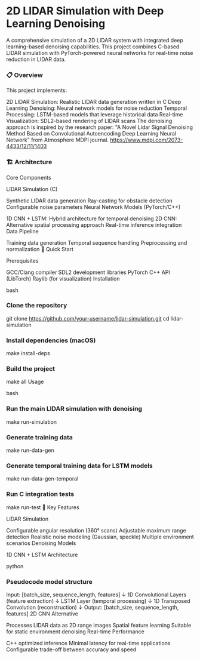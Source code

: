 # 2D LIDAR Simulation with Deep Learning Denoising

A comprehensive simulation of a 2D LIDAR system with integrated deep learning-based denoising capabilities. This project combines C-based LIDAR simulation with PyTorch-powered neural networks for real-time noise reduction in LIDAR data.

### 📋 Overview

This project implements:

2D LIDAR Simulation: Realistic LIDAR data generation written in C
Deep Learning Denoising: Neural network models for noise reduction
Temporal Processing: LSTM-based models that leverage historical data
Real-time Visualization: SDL2-based rendering of LIDAR scans
The denoising approach is inspired by the research paper: "A Novel Lidar Signal Denoising Method Based on Convolutional Autoencoding Deep Learning Neural Network" from Atmosphere MDPI journal.
https://www.mdpi.com/2073-4433/12/11/1403
### 🏗️ Architecture

Core Components

LIDAR Simulation (C)

Synthetic LIDAR data generation
Ray-casting for obstacle detection
Configurable noise parameters
Neural Network Models (PyTorch/C++)

1D CNN + LSTM: Hybrid architecture for temporal denoising
2D CNN: Alternative spatial processing approach
Real-time inference integration
Data Pipeline

Training data generation
Temporal sequence handling
Preprocessing and normalization
🚀 Quick Start

Prerequisites

GCC/Clang compiler
SDL2 development libraries
PyTorch C++ API (LibTorch)
Raylib (for visualization)
Installation

bash
### Clone the repository
git clone https://github.com/your-username/lidar-simulation.git
cd lidar-simulation

### Install dependencies (macOS)
make install-deps

### Build the project
make all
Usage

bash
### Run the main LIDAR simulation with denoising
make run-simulation

### Generate training data
make run-data-gen

### Generate temporal training data for LSTM models
make run-data-gen-temporal

### Run C integration tests
make run-test
🎯 Key Features

LIDAR Simulation

Configurable angular resolution (360° scans)
Adjustable maximum range detection
Realistic noise modeling (Gaussian, speckle)
Multiple environment scenarios
Denoising Models

1D CNN + LSTM Architecture

python
### Pseudocode model structure
Input: [batch_size, sequence_length, features]
    ↓
1D Convolutional Layers (feature extraction)
    ↓
LSTM Layer (temporal processing)
    ↓
1D Transposed Convolution (reconstruction)
    ↓
Output: [batch_size, sequence_length, features]
2D CNN Alternative

Processes LIDAR data as 2D range images
Spatial feature learning
Suitable for static environment denoising
Real-time Performance

C++ optimized inference
Minimal latency for real-time applications
Configurable trade-off between accuracy and speed
